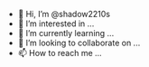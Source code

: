 - 👋 Hi, I’m @shadow2210s
- 👀 I’m interested in ...
- 🌱 I’m currently learning ...
- 💞️ I’m looking to collaborate on ...
- 📫 How to reach me ...

<!---
shadow2210s/shadow2210s is a ✨ special ✨ repository because its `README.md` (this file) appears on your GitHub profile.
You can click the Preview link to take a look at your changes.
--->
